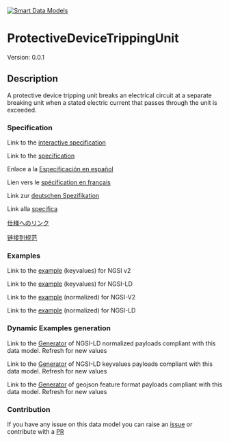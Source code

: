 [![Smart Data Models](https://smartdatamodels.org/wp-content/uploads/2022/01/SmartDataModels_logo.png "Logo")](https://smartdatamodels.org)
# ProtectiveDeviceTrippingUnit
Version: 0.0.1

## Description 

A protective device tripping unit breaks an electrical circuit at a separate breaking unit when a stated electric current that passes through the unit is exceeded.
### Specification

Link to the [interactive specification](https://swagger.lab.fiware.org/?url=https://smart-data-models.github.io/dataModel.S4BLDG/ProtectiveDeviceTrippingUnit/swagger.yaml)

Link to the [specification](https://github.com/smart-data-models/dataModel.S4BLDG/blob/master/ProtectiveDeviceTrippingUnit/doc/spec.md)

Enlace a la [Especificación en español](https://github.com/smart-data-models/dataModel.S4BLDG/blob/master/ProtectiveDeviceTrippingUnit/doc/spec_ES.md)

Lien vers le [spécification en français](https://github.com/smart-data-models/dataModel.S4BLDG/blob/master/ProtectiveDeviceTrippingUnit/doc/spec_FR.md)

Link zur [deutschen Spezifikation](https://github.com/smart-data-models/dataModel.S4BLDG/blob/master/ProtectiveDeviceTrippingUnit/doc/spec_DE.md)

Link alla [specifica](https://github.com/smart-data-models/dataModel.S4BLDG/blob/master/ProtectiveDeviceTrippingUnit/doc/spec_IT.md)

[仕様へのリンク](https://github.com/smart-data-models/dataModel.S4BLDG/blob/master/ProtectiveDeviceTrippingUnit/doc/spec_JA.md)

[链接到规范](https://github.com/smart-data-models/dataModel.S4BLDG/blob/master/ProtectiveDeviceTrippingUnit/doc/spec_ZH.md)
### Examples

Link to the [example](https://smart-data-models.github.io/dataModel.S4BLDG/ProtectiveDeviceTrippingUnit/examples/example.json) (keyvalues) for NGSI v2

Link to the [example](https://smart-data-models.github.io/dataModel.S4BLDG/ProtectiveDeviceTrippingUnit/examples/example.jsonld) (keyvalues) for NGSI-LD

Link to the [example](https://smart-data-models.github.io/dataModel.S4BLDG/ProtectiveDeviceTrippingUnit/examples/example-normalized.json) (normalized) for NGSI-V2

Link to the [example](https://smart-data-models.github.io/dataModel.S4BLDG/ProtectiveDeviceTrippingUnit/examples/example-normalized.jsonld) (normalized) for NGSI-LD
### Dynamic Examples generation

Link to the [Generator](https://smartdatamodels.org/extra/ngsi-ld_generator.php?schemaUrl=https://raw.githubusercontent.com/smart-data-models/dataModel.S4BLDG/master/ProtectiveDeviceTrippingUnit/schema.json&email=info@smartdatamodels.org) of NGSI-LD normalized payloads compliant with this data model. Refresh for new values

Link to the [Generator](https://smartdatamodels.org/extra/ngsi-ld_generator_keyvalues.php?schemaUrl=https://raw.githubusercontent.com/smart-data-models/dataModel.S4BLDG/master/ProtectiveDeviceTrippingUnit/schema.json&email=info@smartdatamodels.org) of NGSI-LD keyvalues payloads compliant with this data model. Refresh for new values

Link to the [Generator](https://smartdatamodels.org/extra/geojson_features_generator.php?schemaUrl=https://raw.githubusercontent.com/smart-data-models/dataModel.S4BLDG/master/ProtectiveDeviceTrippingUnit/schema.json&email=info@smartdatamodels.org) of geojson feature format payloads compliant with this data model. Refresh for new values
### Contribution

 If you have any issue on this data model you can raise an [issue](https://github.com/smart-data-models/dataModel.S4BLDG/issues)  or contribute with a [PR](https://github.com/smart-data-models/dataModel.S4BLDG/pulls)